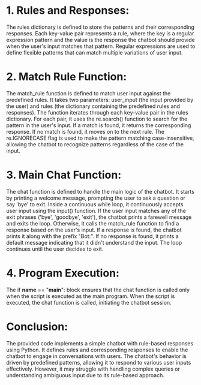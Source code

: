 # 1. Rules and Responses:
The rules dictionary is defined to store the patterns and their corresponding responses. Each key-value pair represents a rule, where the key is a regular expression pattern and the value is the response the chatbot should provide when the user's input matches that pattern.
Regular expressions are used to define flexible patterns that can match multiple variations of user input.

# 2. Match Rule Function:
The match_rule function is defined to match user input against the predefined rules.
It takes two parameters: user_input (the input provided by the user) and rules (the dictionary containing the predefined rules and responses).
The function iterates through each key-value pair in the rules dictionary.
For each pair, it uses the re.search() function to search for the pattern in the user's input.
If a match is found, it returns the corresponding response. If no match is found, it moves on to the next rule.
The re.IGNORECASE flag is used to make the pattern matching case-insensitive, allowing the chatbot to recognize patterns regardless of the case of the input.

# 3. Main Chat Function:
The chat function is defined to handle the main logic of the chatbot.
It starts by printing a welcome message, prompting the user to ask a question or say 'bye' to exit.
Inside a continuous while loop, it continuously accepts user input using the input() function.
If the user input matches any of the exit phrases ('bye', 'goodbye', 'exit'), the chatbot prints a farewell message and exits the loop.
Otherwise, it calls the match_rule function to find a response based on the user's input.
If a response is found, the chatbot prints it along with the prefix "Bot:". If no response is found, it prints a default message indicating that it didn't understand the input.
The loop continues until the user decides to exit.

# 4. Program Execution:
The if __name__ == "__main__": block ensures that the chat function is called only when the script is executed as the main program.
When the script is executed, the chat function is called, initiating the chatbot session.

# Conclusion:
The provided code implements a simple chatbot with rule-based responses using Python.
It defines rules and corresponding responses to enable the chatbot to engage in conversations with users.
The chatbot's behavior is driven by predefined patterns, allowing it to respond to various user inputs effectively. However, it may struggle with handling complex queries or understanding ambiguous input due to its rule-based approach.




